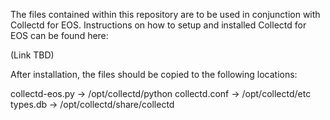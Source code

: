 The files contained within this repository are to be used in conjunction with Collectd for EOS. Instructions on how to setup and installed Collectd for EOS can be found here:

(Link TBD)

After installation, the files should be copied to the following locations:

collectd-eos.py -> /opt/collectd/python
collectd.conf -> /opt/collectd/etc
types.db -> /opt/collectd/share/collectd
